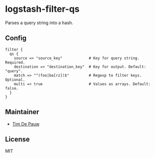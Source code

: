 # logstash-filter-qs

Parses a query string into a hash.

## Config

```
filter {
  qs {
    source => "source_key"            # Key for query string. Required.
    destination => "destination_key"  # Key for output. Default: "query".
    match => "^(foo|ba[rz])$"         # Regexp to filter keys. Optional.
    multi => true                     # Values as arrays. Default: false.
  }
}
```

## Maintainer

- [Tim De Pauw](https://github.com/timdp)

## License

MIT
